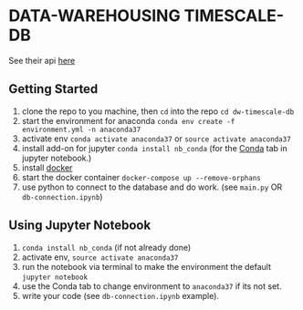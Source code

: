 # DATA-WAREHOUSING TIMESCALE-DB

See their api [here](https://docs.timescale.com/v1.0/api)

## Getting Started
1. clone the repo to you machine, then `cd` into the repo `cd dw-timescale-db`
2. start the environment for anaconda `conda env create -f environment.yml -n anaconda37`
3. activate env `conda activate anaconda37` or `source activate anaconda37`
4. install add-on for jupyter `conda install nb_conda` (for the [Conda](https://github.com/Anaconda-Platform/nb_conda) tab in jupyter notebook.)
5. install [docker](https://docs.docker.com/install/)
6. start the docker container `docker-compose up --remove-orphans`
7. use python to connect to the database and do work. (see `main.py` OR `db-connection.ipynb`)

## Using Jupyter Notebook
1. `conda install nb_conda` (if not already done)
2. activate env, `source activate anaconda37`
3. run the notebook via terminal to make the environment the default `jupyter notebook`
4. use the Conda tab to change environment to `anaconda37` if its not set.
5. write your code (see `db-connection.ipynb` example).

